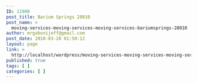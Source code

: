```yaml
---
ID: 11908
post_title: Barium Springs 28010
post_name: >
  moving-services-moving-services-moving-services-bariumsprings-28010
author: mrgabonijeff@gmail.com
post_date: 2018-03-28 01:50:12
layout: page
link: >
  http://localhost/wordpress/moving-services-moving-services-moving-services-bariumsprings-28010/
published: true
tags: [ ]
categories: [ ]
---
```

